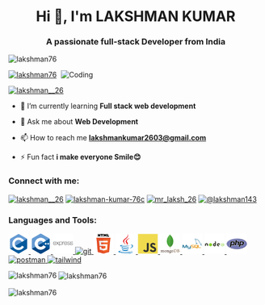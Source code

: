 <h1 align="center">Hi 👋, I'm LAKSHMAN KUMAR</h1>
<h3 align="center">A passionate full-stack Developer from India</h3>

<p align="left"> <img src="https://komarev.com/ghpvc/?username=lakshman76&label=Profile%20views&color=0e75b6&style=flat" alt="lakshman76" /> </p>
<img  align="right" alt="Coding" width="400" src="https://camo.githubusercontent.com/5ddf73ad3a205111cf8c686f687fc216c2946a75005718c8da5b837ad9de78c9/68747470733a2f2f7468756d62732e6766796361742e636f6d2f4576696c4e657874446576696c666973682d736d616c6c2e676966">


<p align="left"> <a href="https://github.com/ryo-ma/github-profile-trophy"><img width="525" src="https://github-profile-trophy.vercel.app/?username=lakshman76" alt="lakshman76" /></a> </p>

<p align="left"> <a href="https://twitter.com/lakshman__26" target="blank"><img src="https://img.shields.io/twitter/follow/lakshman__26?logo=twitter&style=for-the-badge" alt="lakshman__26" /></a> </p>

- 🌱 I’m currently learning **Full stack web development**

- 💬 Ask me about **Web Development**

- 📫 How to reach me **lakshmankumar2603@gmail.com**

- ⚡ Fun fact **i make everyone Smile😊**

<h3 align="left">Connect with me:</h3>
<p align="left">
<a href="https://twitter.com/lakshman__26" target="blank"><img align="center" src="https://raw.githubusercontent.com/rahuldkjain/github-profile-readme-generator/master/src/images/icons/Social/twitter.svg" alt="lakshman__26" height="30" width="40" /></a>
<a href="https://linkedin.com/in/lakshman-kumar-76c" target="blank"><img align="center" src="https://raw.githubusercontent.com/rahuldkjain/github-profile-readme-generator/master/src/images/icons/Social/linked-in-alt.svg" alt="lakshman-kumar-76c" height="30" width="40" /></a>
<a href="https://instagram.com/mr_laksh_26" target="blank"><img align="center" src="https://raw.githubusercontent.com/rahuldkjain/github-profile-readme-generator/master/src/images/icons/Social/instagram.svg" alt="mr_laksh_26" height="30" width="40" /></a>
<a href="https://hashnode.com/@lakshman143" target="blank"><img align="center" src="https://raw.githubusercontent.com/rahuldkjain/github-profile-readme-generator/master/src/images/icons/Social/hashnode.svg" alt="@lakshman143" height="30" width="40" /></a>
</p>

<h3 align="left">Languages and Tools:</h3>
<p align="left"> <a href="https://www.cprogramming.com/" target="_blank" rel="noreferrer"> <img src="https://raw.githubusercontent.com/devicons/devicon/master/icons/c/c-original.svg" alt="c" width="40" height="40"/> </a> <a href="https://www.w3schools.com/cpp/" target="_blank" rel="noreferrer"> <img src="https://raw.githubusercontent.com/devicons/devicon/master/icons/cplusplus/cplusplus-original.svg" alt="cplusplus" width="40" height="40"/> </a> <a href="https://expressjs.com" target="_blank" rel="noreferrer"> <img src="https://raw.githubusercontent.com/devicons/devicon/master/icons/express/express-original-wordmark.svg" alt="express" width="40" height="40"/> </a> <a href="https://git-scm.com/" target="_blank" rel="noreferrer"> <img src="https://www.vectorlogo.zone/logos/git-scm/git-scm-icon.svg" alt="git" width="40" height="40"/> </a> <a href="https://www.w3.org/html/" target="_blank" rel="noreferrer"> <img src="https://raw.githubusercontent.com/devicons/devicon/master/icons/html5/html5-original-wordmark.svg" alt="html5" width="40" height="40"/> </a> <a href="https://www.java.com" target="_blank" rel="noreferrer"> <img src="https://raw.githubusercontent.com/devicons/devicon/master/icons/java/java-original.svg" alt="java" width="40" height="40"/> </a> <a href="https://developer.mozilla.org/en-US/docs/Web/JavaScript" target="_blank" rel="noreferrer"> <img src="https://raw.githubusercontent.com/devicons/devicon/master/icons/javascript/javascript-original.svg" alt="javascript" width="40" height="40"/> </a> <a href="https://www.mongodb.com/" target="_blank" rel="noreferrer"> <img src="https://raw.githubusercontent.com/devicons/devicon/master/icons/mongodb/mongodb-original-wordmark.svg" alt="mongodb" width="40" height="40"/> </a> <a href="https://www.mysql.com/" target="_blank" rel="noreferrer"> <img src="https://raw.githubusercontent.com/devicons/devicon/master/icons/mysql/mysql-original-wordmark.svg" alt="mysql" width="40" height="40"/> </a> <a href="https://nodejs.org" target="_blank" rel="noreferrer"> <img src="https://raw.githubusercontent.com/devicons/devicon/master/icons/nodejs/nodejs-original-wordmark.svg" alt="nodejs" width="40" height="40"/> </a> <a href="https://www.php.net" target="_blank" rel="noreferrer"> <img src="https://raw.githubusercontent.com/devicons/devicon/master/icons/php/php-original.svg" alt="php" width="40" height="40"/> </a> <a href="https://postman.com" target="_blank" rel="noreferrer"> <img src="https://www.vectorlogo.zone/logos/getpostman/getpostman-icon.svg" alt="postman" width="40" height="40"/> </a> <a href="https://tailwindcss.com/" target="_blank" rel="noreferrer"> <img src="https://www.vectorlogo.zone/logos/tailwindcss/tailwindcss-icon.svg" alt="tailwind" width="40" height="40"/> </a> </p>

<p><img align="left" src="https://github-readme-stats.vercel.app/api/top-langs?username=lakshman76&show_icons=true&locale=en&layout=compact" alt="lakshman76" /></p>

<p>&nbsp;<img align="center" src="https://github-readme-stats.vercel.app/api?username=lakshman76&show_icons=true&locale=en" alt="lakshman76" /></p>

<p><img align="center" src="https://github-readme-streak-stats.herokuapp.com/?user=lakshman76&" alt="lakshman76" /></p>

